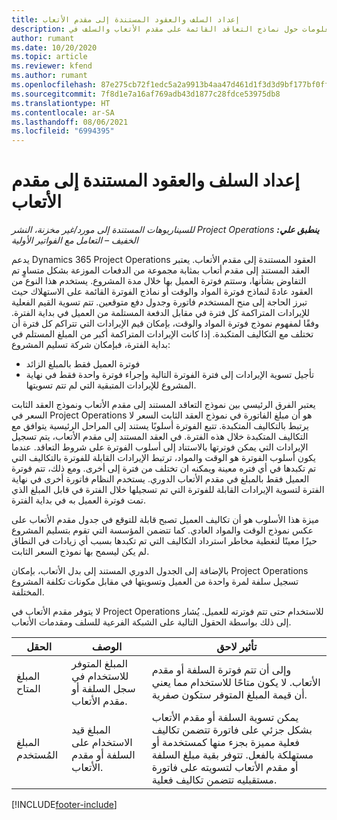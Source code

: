 ```yaml
---
title: إعداد السلف والعقود المستندة إلى مقدم الأتعاب
description: يقدم هذا الموضوع معلومات حول نماذج التعاقد القائمة على مقدم الأتعاب والسلف في Project Operations.
author: rumant
ms.date: 10/20/2020
ms.topic: article
ms.reviewer: kfend
ms.author: rumant
ms.openlocfilehash: 87e275cb72f1edc5a2a9913b4aa47d461d1f3d3d9bf177bf0ffba8b463f4ce01
ms.sourcegitcommit: 7f8d1e7a16af769adb43d1877c28fdce53975db8
ms.translationtype: HT
ms.contentlocale: ar-SA
ms.lasthandoff: 08/06/2021
ms.locfileid: "6994395"
---
```

# <a name="advances-and-retainer-based-contracts"></a>إعداد السلف والعقود المستندة إلى مقدم الأتعاب


_**ينطبق علي:** ‏‫Project Operations للسيناريوهات المستندة إلى مورد/غير مخزنة‬، ‏‫النشر الخفيف – التعامل مع الفواتير الأولية‬_

يدعم Dynamics 365 Project Operations العقود المستندة إلى مقدم الأتعاب. يعتبر العقد المستند إلى مقدم أتعاب بمثابة مجموعة من الدفعات الموزعة بشكل متساوٍ تم التفاوض بشأنها، وستتم فوترة العميل بها خلال مدة المشروع. يستخدم هذا النوع من العقود عادةَ لنماذج فوترة المواد والوقت أو نماذج الفوترة القائمة على الاستهلاك حيث تبرز الحاجة إلى منح المستخدم فاتورة وجدول دفع متوقعين. تتم تسوية القيم الفعلية للإيرادات المتراكمة كل فترة في مقابل الدفعة المستلمة من العميل في بداية الفترة. وفقًا لمفهوم نموذج فوترة المواد والوقت، بإمكان قيم الإيرادات التي تتراكم كل فترة أن تختلف مع التكاليف المتكبدة. إذا كانت الإيرادات المتراكمة أكبر من المبلغ المستلم في بداية الفترة، فبإمكان شركة تسليم المشروع:

- فوترة العميل فقط بالمبلغ الزائد 
- تأجيل تسوية الإيرادات إلى فترة الفوترة التالية وإجراء فوترة واحدة فقط في نهاية المشروع للإيرادات المتبقية التي لم تتم تسويتها.

يعتبر الفرق الرئيسي بين نموذج التعاقد المستند إلى مقدم الأتعاب ونموذج العقد الثابت السعر في Project Operations هو أن مبلغ الفاتورة في نموذج العقد الثابت السعر لا يرتبط بالتكاليف المتكبدة. تتبع الفوترة أسلوبًا يستند إلى المراحل الرئيسية يتوافق مع التكاليف المتكبدة خلال هذه الفترة. في العقد المستند إلى مقدم الأتعاب، يتم تسجيل الإيرادات التي يمكن فوترتها بالاستناد إلى أسلوب الفوترة على شروط التعاقد. عندما يكون أسلوب الفوترة هو الوقت والمواد، ترتبط الإيرادات القابلة للفوترة بالتكاليف التي تم تكبدها في أي فتره معينة ويمكنه ان تختلف من فترة إلى أخرى. ومع ذلك، تتم فوترة العميل فقط بالمبلغ في مقدم الأتعاب الدوري. يستخدم النظام فاتورة أخرى في نهاية الفترة لتسوية الإيرادات القابلة للفوترة التي تم تسجيلها خلال الفترة في قابل المبلغ الذي تمت فوترة العميل به في بداية الفترة.

ميزة هذا الأسلوب هو أن تكاليف العميل تصبح قابلة للتوقع في جدول مقدم الأتعاب على عكس نموذج الوقت والمواد العادي. كما تتضمن المؤسسة التي تقوم بتسليم المشروع حيزًا معينًا لتغطية مخاطر استرداد التكاليف التي تم تكبدها بسبب أي زيادات في النطاق لم يكن ليسمح بها نموذج السعر الثابت.

بالإضافة إلى الجدول الدوري المستند إلى بدل الأتعاب، بإمكان Project Operations تسجيل سلفة لمرة واحدة من العميل وتسويتها في مقابل مكونات تكلفة المشروع المختلفة.

لا يتوفر مقدم الأتعاب في Project Operations للاستخدام حتى تتم فوترته للعميل. يُشار إلى ذلك بواسطة الحقول التالية على الشبكة الفرعية للسلف ومقدمات الأتعاب.

| الحقل | ‏‏الوصف | تأثير لاحق |
| --- | --- | --- |
| المبلغ المتاح | المبلغ المتوفر للاستخدام في سجل السلفة أو مقدم الأتعاب. | وإلى أن تتم فوترة السلفة أو مقدم الأتعاب. لا يكون متاحًا للاستخدام مما يعني أن قيمة المبلغ المتوفر ستكون صفرية. |
| ‏‫المبلغ المُستخدم | المبلغ قيد الاستخدام على السلفة أو مقدم الأتعاب. | يمكن تسوية السلفة أو مقدم الأتعاب بشكل جزئي على فاتورة تتضمن تكاليف فعلية مميزة بجزء منها كمستخدمة أو مستهلكة بالفعل. تتوفر بقية مبلغ السلفة أو مقدم الأتعاب لتسويته على فاتورة مستقبليه تتضمن تكاليف فعلية. |


[!INCLUDE[footer-include](../../includes/footer-banner.md)]